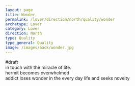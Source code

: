 ```yaml
---
layout: page
title: Wonder
permalink: /lover/direction/north/quality/wonder
archetype: Lover
category: Lover
direction: North
type: Quality
type_general: Quality
image: /images/back/wonder.jpg
---
```

#draft   
in touch with the miracle of life.   
hermit becomes overwhelmed  
addict loses wonder in the every day life and seeks novelty

